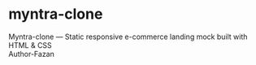 # myntra-clone
Myntra-clone — Static responsive e-commerce landing mock built with HTML &amp; CSS
<br>
Author-Fazan
